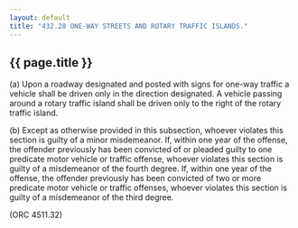 ---
layout: default 
title: "432.28 ONE-WAY STREETS AND ROTARY TRAFFIC ISLANDS."---

{{ page.title }}
----------------

​(a) Upon a roadway designated and posted with signs for one-way traffic
a vehicle shall be driven only in the direction designated. A vehicle
passing around a rotary traffic island shall be driven only to the right
of the rotary traffic island.

​(b) Except as otherwise provided in this subsection, whoever violates
this section is guilty of a minor misdemeanor. If, within one year of
the offense, the offender previously has been convicted of or pleaded
guilty to one predicate motor vehicle or traffic offense, whoever
violates this section is guilty of a misdemeanor of the fourth degree.
If, within one year of the offense, the offender previously has been
convicted of two or more predicate motor vehicle or traffic offenses,
whoever violates this section is guilty of a misdemeanor of the third
degree.

(ORC 4511.32)
